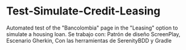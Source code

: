 # Test-Simulate-Credit-Leasing
Automated test of the "Bancolombia" page in the "Leasing" option to simulate a housing loan.
Se trabajo con:
Patrón de diseño ScreenPlay,
Escenario Gherkin,
Con las herramientas de SerenityBDD y Gradle
